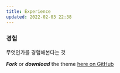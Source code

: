 ```yaml
---
title: Experience
updated: 2022-02-03 22:38
---
```


### 경험

무엇인가를 경험해본다는 것

**_Fork_** or **_download_** the theme [here on GitHub](https://github.com/heiswayi/the-plain)
